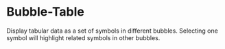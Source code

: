 # Bubble-Table
Display tabular data as a set of symbols in different bubbles. Selecting one symbol will highlight related symbols in other bubbles.
